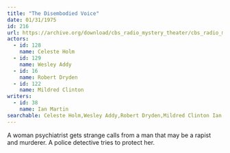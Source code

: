 ```yaml
---
title: "The Disembodied Voice"
date: 01/31/1975
id: 216
url: https://archive.org/download/cbs_radio_mystery_theater/cbs_radio_mystery_theater-0201-0250.zip/cbs_radio_mystery_theater-0201-0250%2Fcbsrmt_0216_the_dismbodied_voice.mp3
actors:  
  - id: 128
    name: Celeste Holm  
  - id: 129
    name: Wesley Addy  
  - id: 16
    name: Robert Dryden  
  - id: 122
    name: Mildred Clinton
writers:  
  - id: 38
    name: Ian Martin
searchable: Celeste Holm,Wesley Addy,Robert Dryden,Mildred Clinton Ian Martin
---
```

A woman psychiatrist gets strange calls from a man that may be a rapist and murderer. A police detective tries to protect her.